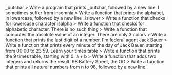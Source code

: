 _putchar > Write a program that prints _putchar, followed by a new line.
I sometimes suffer from insomnia > Write a function that prints the alphabet, in lowercase, followed by a new line
_islower > Write a function that checks for lowercase character
isalpha > Write a function that checks for alphabetic character.
There is no such thing > Write a function that computes the absolute value of an integer.
There are only 3 colors > Write a function that prints the last digit of a number.
I'm federal agent Jack Bauer > Write a function that prints every minute of the day of Jack Bauer, starting from 00:00 to 23:59.
Learn your times table > Write a function that prints the 9 times table, starting with 0.
a + b > Write a function that adds two integers and returns the result.
98 Battery Street, the OG > Write a function that prints all natural numbers from n to 98, followed by a new line.
